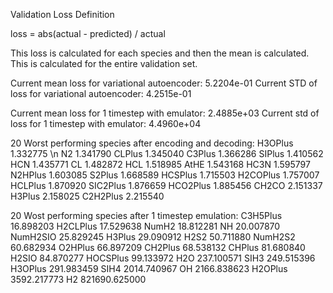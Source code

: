 Validation Loss Definition

loss = abs(actual - predicted) / actual

This loss is calculated for each species and then the mean is calculated. This is calculated for the entire validation set.

Current mean loss for variational autoencoder: 5.2204e-01
Current STD of loss for variational autoencoder: 4.2515e-01

Current mean loss for 1 timestep with emulator: 2.4885e+03
Current std of loss for 1 timestep with emulator: 4.4960e+04

20 Worst performing species after encoding and decoding:
H3OPlus     1.332775 \n
N2          1.341790
CLPlus      1.345040
C3Plus      1.366286
SIPlus      1.410562
HCN         1.435771
CL          1.482872
HCL         1.518985
AtHE        1.543168
HC3N        1.595797
N2HPlus     1.603085
S2Plus      1.668589
HCSPlus     1.715503
H2COPlus    1.757007
HCLPlus     1.870920
SIC2Plus    1.876659
HCO2Plus    1.885456
CH2CO       2.151337
H3Plus      2.158025
C2H2Plus    2.215540

20 Wost performing species after 1 timestep emulation:
C3H5Plus        16.898203
H2CLPlus        17.529638
NumH2           18.812281
NH              20.007870
NumH2SIO        25.829245
H3Plus          29.090912
H2S2            50.711880
NumH2S2         60.682934
O2HPlus         66.897209
CH2Plus         68.538132
CHPlus          81.680840
H2SIO           84.870277
HOCSPlus        99.133972
H2O            237.100571
SIH3           249.515396
H3OPlus        291.983459
SIH4          2014.740967
OH            2166.838623
H2OPlus       3592.217773
H2          821690.625000